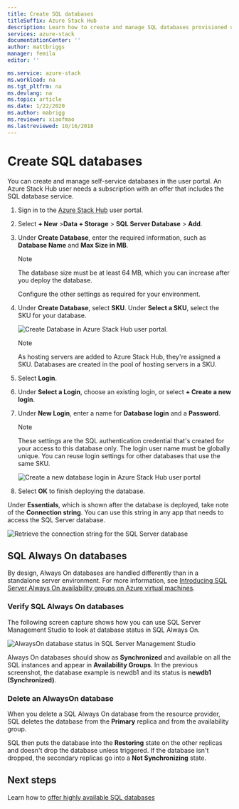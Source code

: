 ```yaml
---
title: Create SQL databases
titleSuffix: Azure Stack Hub
description: Learn how to create and manage SQL databases provisioned using the SQL resource provider adapter.
services: azure-stack
documentationCenter: ''
author: mattbriggs
manager: femila
editor: ''

ms.service: azure-stack
ms.workload: na
ms.tgt_pltfrm: na
ms.devlang: na
ms.topic: article
ms.date: 1/22/2020
ms.author: mabrigg
ms.reviewer: xiaofmao
ms.lastreviewed: 10/16/2018
---
```


# Create SQL databases

You can create and manage self-service databases in the user portal. An Azure Stack Hub user needs a subscription with an offer that includes the SQL database service.

1. Sign in to the [Azure Stack Hub](azure-stack-overview.md) user portal.

2. Select **+ New** &gt;**Data + Storage** &gt; **SQL Server Database** &gt; **Add**.

3. Under **Create Database**, enter the required information, such as **Database Name** and **Max Size in MB**.

   >[!NOTE]
   >The database size must be at least 64 MB, which you can increase after you deploy the database.

   Configure the other settings as required for your environment.

4. Under **Create Database**, select **SKU**. Under **Select a SKU**, select the SKU for your database.

   ![Create Database in Azure Stack Hub user portal.](./media/azure-stack-sql-rp-deploy/newsqldb.png)

   >[!NOTE]
   >As hosting servers are added to Azure Stack Hub, they're assigned a SKU. Databases are created in the pool of hosting servers in a SKU.

5. Select **Login**.

6. Under **Select a Login**, choose an existing login, or select **+ Create a new login**.

7. Under **New Login**, enter a name for **Database login** and a **Password**.

   >[!NOTE]
   >These settings are the SQL authentication credential that's created for your access to this database only. The login user name must be globally unique. You can reuse login settings for other databases that use the same SKU.

   ![Create a new database login in Azure Stack Hub user portal](./media/azure-stack-sql-rp-deploy/create-new-login.png)

8. Select **OK** to finish deploying the database.

Under **Essentials**, which is shown after the database is deployed, take note of the **Connection string**. You can use this string in any app that needs to access the SQL Server database.

![Retrieve the connection string for the SQL Server database](./media/azure-stack-sql-rp-deploy/sql-db-settings.png)

## SQL Always On databases

By design, Always On databases are handled differently than in a standalone server environment. For more information, see [Introducing SQL Server Always On availability groups on Azure virtual machines](https://docs.microsoft.com/azure/virtual-machines/windows/sql/virtual-machines-windows-portal-sql-availability-group-overview).

### Verify SQL Always On databases

The following screen capture shows how you can use SQL Server Management Studio to look at database status in SQL Always On.

![AlwaysOn database status in SQL Server Management Studio](./media/azure-stack-sql-rp-deploy/verifyalwayson.png)

Always On databases should show as **Synchronized** and available on all the SQL instances and appear in **Availability Groups**. In the previous screenshot, the database example is newdb1 and its status is **newdb1 (Synchronized)**.

### Delete an AlwaysOn database

When you delete a SQL Always On database from the resource provider, SQL deletes the database from the **Primary** replica and from the availability group.

SQL then puts the database into the **Restoring** state on the other replicas and doesn't drop the database unless triggered. If the database isn't dropped, the secondary replicas go into a **Not Synchronizing** state.

## Next steps

Learn how to [offer highly available SQL databases](azure-stack-tutorial-sql.md)
